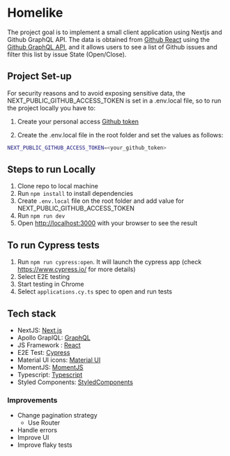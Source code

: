 # Homelike

The project goal is to implement a small client application using Nextjs
and Github GraphQL API. 
The data is obtained from [Github React](https://github.com/reactjs/reactjs.org) using the [Github GraphQL API](https://docs.github.com/en/graphql), and it allows users to see a list of Github issues and filter this list by issue State (Open/Close).

## Project Set-up
For security reasons and to avoid exposing sensitive data, the NEXT_PUBLIC_GITHUB_ACCESS_TOKEN is set in a .env.local file, so to run the project locally you have to:

1. Create your personal access [Github token](https://docs.github.com/en/authentication/keeping-your-account-and-data-secure/creating-a-personal-access-token)

2. Create the .env.local file in the root folder and set the values as follows:

```bash
NEXT_PUBLIC_GITHUB_ACCESS_TOKEN=<your_github_token>
```

## Steps to run Locally
1. Clone repo to local machine 
2. Run `npm install` to install dependencies
3. Create `.env.local` file on the root folder and add value for NEXT_PUBLIC_GITHUB_ACCESS_TOKEN
4. Run `npm run dev`
5. Open [http://localhost:3000](http://localhost:3000) with your browser to see the result


## To run Cypress tests
1. Run `npm run cypress:open`. It will launch the cypress app (check https://www.cypress.io/ for more details)
2. Select E2E testing
3. Start testing in Chrome
4. Select `applications.cy.ts` spec to open and run tests

## Tech stack

- NextJS: [Next.js](https://nextjs.org/)
- Apollo GraplQL: [GraphQL](https://www.apollographql.com/)
- JS Framework : [React](https://reactjs.org/)
- E2E Test: [Cypress](https://www.cypress.io/)
- Material UI icons: [Material UI](https://mui.com/material-ui/material-icons/)
- MomentJS: [MomentJS](https://momentjs.com/)
- Typescript: [Typescript](https://www.typescriptlang.org/)
- Styled Components: [StyledComponents](https://styled-components.com/)


### Improvements
- Change pagination strategy 
    - Use Router  
- Handle errors
- Improve UI 
- Improve flaky tests
